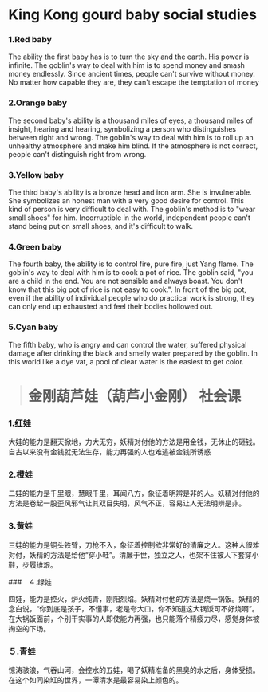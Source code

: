 # King Kong gourd baby social studies

### 1.Red baby
The ability the first baby has is to turn the sky and the earth. His power is infinite. The goblin's way to deal with him is to spend money and smash money endlessly. Since ancient times, people can't survive without money. No matter how capable they are, they can't escape the temptation of money

### 2.Orange baby
The second baby's ability is a thousand miles of eyes, a thousand miles of insight, hearing and hearing, symbolizing a person who distinguishes between right and wrong. The goblin's way to deal with him is to roll up an unhealthy atmosphere and make him blind. If the atmosphere is not correct, people can't distinguish right from wrong.

### 3.Yellow baby
The third baby's ability is a bronze head and iron arm. She is invulnerable. She symbolizes an honest man with a very good desire for control. This kind of person is very difficult to deal with. The goblin's method is to "wear small shoes" for him. Incorruptible in the world, independent people can't stand being put on small shoes, and it's difficult to walk.

### 4.Green baby
The fourth baby, the ability is to control fire, pure fire, just Yang flame. The goblin's way to deal with him is to cook a pot of rice. The goblin said, "you are a child in the end. You are not sensible and always boast. You don't know that this big pot of rice is not easy to cook.". In front of the big pot, even if the ability of individual people who do practical work is strong, they can only end up exhausted and feel their bodies hollowed out.

### 5.Cyan baby
The fifth baby, who is angry and can control the water, suffered physical damage after drinking the black and smelly water prepared by the goblin. In this world like a dye vat, a pool of clear water is the easiest to get color.

> # 金刚葫芦娃（葫芦小金刚） 社会课

### 1.红娃

大娃的能力是翻天掀地，力大无穷，妖精对付他的方法是用金钱，无休止的砸钱。自古以来没有金钱就无法生存，能力再强的人也难逃被金钱所诱惑

### 2.橙娃

二娃的能力是千里眼，慧眼千里，耳闻八方，象征着明辨是非的人。妖精对付他的方法是卷起一股歪风邪气让其双目失明，风气不正，容易让人无法明辨是非。

### 3.黄娃

三娃的能力是铜头铁臂，刀枪不入，象征着控制欲非常好的清廉之人。这种人很难对付，妖精的方法是给他“穿小鞋”。清廉于世，独立之人，也架不住被人下套穿小鞋，步履维艰。

###　４.绿娃

四娃，能力是控火，炉火纯青，刚阳烈焰。妖精对付他的方法是烧一锅饭。妖精的念白说，“你到底是孩子，不懂事，老是夸大口，你不知道这大锅饭可不好烧啊”。在大锅饭面前，个别干实事的人即使能力再强，也只能落个精疲力尽，感觉身体被掏空的下场。

### ５.青娃

惊涛骇浪，气吞山河，会控水的五娃，喝了妖精准备的黑臭的水之后，身体受损。在这个如同染缸的世界，一潭清水是最容易染上颜色的。

